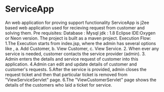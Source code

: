 # ServiceApp
An web application for proving support functionality
ServiceApp is j2ee based web application used for recieving request from customer and solving them.
Pre requisites:
Database : Mysql
jdk : 1.8
Eclipse IDE:Oxygen or Neon version.
The project is built as a maven project.
Execution Flow:
1.The Execution starts from index.jsp, where the admin has several options like ,
   a. Add Customer,
   b. View Customer,
   c. View Service.
2. When ever any service is needed, customer contacts the service provider (admin).
3. Admin enters the details and service request of customer into this application.
4.Admin can edit and update details of customer and customer's requests.
5.After the service is provided, admin closes the request ticket and then that particular ticket is removed from "ViewServiceServlet" page.
6.The "ViewCustomerServlet" page shows the details of the customers who laid a ticket for service.
